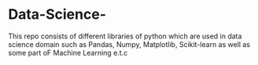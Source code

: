 # Data-Science-
This repo consists of different libraries of python which are used in data science domain such as Pandas, Numpy, Matplotlib, Scikit-learn as well as some part oF Machine Learning e.t.c
